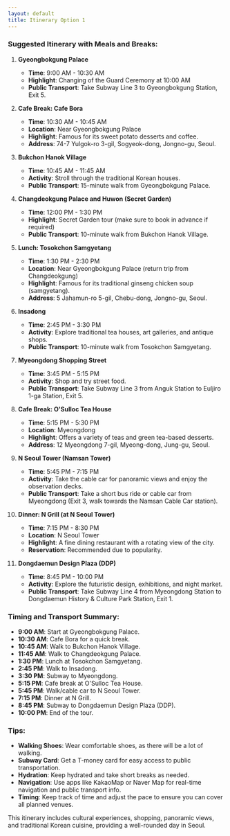 ```yaml
---
layout: default
title: Itinerary Option 1
---
```

### Suggested Itinerary with Meals and Breaks:

1. **Gyeongbokgung Palace**
   - **Time**: 9:00 AM - 10:30 AM
   - **Highlight**: Changing of the Guard Ceremony at 10:00 AM
   - **Public Transport**: Take Subway Line 3 to Gyeongbokgung Station, Exit 5.

2. **Cafe Break: Cafe Bora**
   - **Time**: 10:30 AM - 10:45 AM
   - **Location**: Near Gyeongbokgung Palace
   - **Highlight**: Famous for its sweet potato desserts and coffee.
   - **Address**: 74-7 Yulgok-ro 3-gil, Sogyeok-dong, Jongno-gu, Seoul.

3. **Bukchon Hanok Village**
   - **Time**: 10:45 AM - 11:45 AM
   - **Activity**: Stroll through the traditional Korean houses.
   - **Public Transport**: 15-minute walk from Gyeongbokgung Palace.

4. **Changdeokgung Palace and Huwon (Secret Garden)**
   - **Time**: 12:00 PM - 1:30 PM
   - **Highlight**: Secret Garden tour (make sure to book in advance if required)
   - **Public Transport**: 10-minute walk from Bukchon Hanok Village.

5. **Lunch: Tosokchon Samgyetang**
   - **Time**: 1:30 PM - 2:30 PM
   - **Location**: Near Gyeongbokgung Palace (return trip from Changdeokgung)
   - **Highlight**: Famous for its traditional ginseng chicken soup (samgyetang).
   - **Address**: 5 Jahamun-ro 5-gil, Chebu-dong, Jongno-gu, Seoul.

6. **Insadong**
   - **Time**: 2:45 PM - 3:30 PM
   - **Activity**: Explore traditional tea houses, art galleries, and antique shops.
   - **Public Transport**: 10-minute walk from Tosokchon Samgyetang.

7. **Myeongdong Shopping Street**
   - **Time**: 3:45 PM - 5:15 PM
   - **Activity**: Shop and try street food.
   - **Public Transport**: Take Subway Line 3 from Anguk Station to Euljiro 1-ga Station, Exit 5.

8. **Cafe Break: O'Sulloc Tea House**
   - **Time**: 5:15 PM - 5:30 PM
   - **Location**: Myeongdong
   - **Highlight**: Offers a variety of teas and green tea-based desserts.
   - **Address**: 12 Myeongdong 7-gil, Myeong-dong, Jung-gu, Seoul.

9. **N Seoul Tower (Namsan Tower)**
   - **Time**: 5:45 PM - 7:15 PM
   - **Activity**: Take the cable car for panoramic views and enjoy the observation decks.
   - **Public Transport**: Take a short bus ride or cable car from Myeongdong (Exit 3, walk towards the Namsan Cable Car station).

10. **Dinner: N Grill (at N Seoul Tower)**
    - **Time**: 7:15 PM - 8:30 PM
    - **Location**: N Seoul Tower
    - **Highlight**: A fine dining restaurant with a rotating view of the city.
    - **Reservation**: Recommended due to popularity.

11. **Dongdaemun Design Plaza (DDP)**
    - **Time**: 8:45 PM - 10:00 PM
    - **Activity**: Explore the futuristic design, exhibitions, and night market.
    - **Public Transport**: Take Subway Line 4 from Myeongdong Station to Dongdaemun History & Culture Park Station, Exit 1.

### Timing and Transport Summary:

- **9:00 AM**: Start at Gyeongbokgung Palace.
- **10:30 AM**: Cafe Bora for a quick break.
- **10:45 AM**: Walk to Bukchon Hanok Village.
- **11:45 AM**: Walk to Changdeokgung Palace.
- **1:30 PM**: Lunch at Tosokchon Samgyetang.
- **2:45 PM**: Walk to Insadong.
- **3:30 PM**: Subway to Myeongdong.
- **5:15 PM**: Cafe break at O'Sulloc Tea House.
- **5:45 PM**: Walk/cable car to N Seoul Tower.
- **7:15 PM**: Dinner at N Grill.
- **8:45 PM**: Subway to Dongdaemun Design Plaza (DDP).
- **10:00 PM**: End of the tour.

### Tips:

- **Walking Shoes**: Wear comfortable shoes, as there will be a lot of walking.
- **Subway Card**: Get a T-money card for easy access to public transportation.
- **Hydration**: Keep hydrated and take short breaks as needed.
- **Navigation**: Use apps like KakaoMap or Naver Map for real-time navigation and public transport info.
- **Timing**: Keep track of time and adjust the pace to ensure you can cover all planned venues.

This itinerary includes cultural experiences, shopping, panoramic views, and traditional Korean cuisine, providing a well-rounded day in Seoul.
